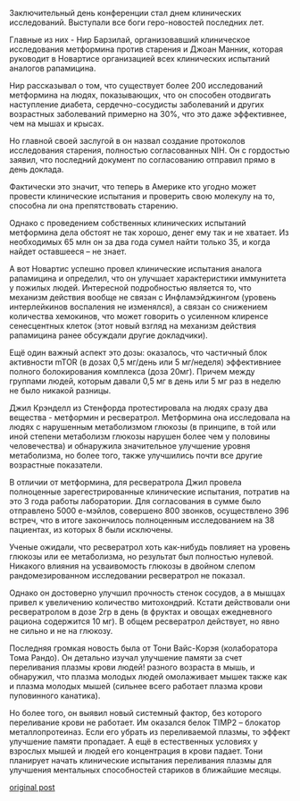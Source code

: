 Заключительный день конференции стал днем клинических исследований. Выступали все боги геро-новостей последних лет.

Главные из них - Нир Барзилай, организовавший клиническое исследования метформина против старения и Джоан Манник, которая руководит в Новартисе организацией всех клинических испытаний аналогов рапамицина.

Нир рассказывал о том, что существует более 200 исследований метформина на людях, показывающих, что он способен отодвигать наступление диабета, сердечно-сосудисты заболеваний и других возрастных заболеваний примерно на 30%, что это даже эффективнее, чем на мышах и крысах.

Но главной своей заслугой в он назвал создание протоколов исследования старения, полностью согласованных NIH. Он с гордостью заявил, что последний документ по согласованию отправил прямо в день доклада.

Фактически это значит, что теперь в Америке кто угодно может провести клинические испытания и проверить свою молекулу на то, способна ли она препятствовать старению.

Однако с проведением собственных клинических испытаний метформина дела обстоят не так хорошо, денег ему так и не хватает. Из необходимых 65 млн он за два года сумел найти только 35, и когда найдет оставшееся – не знает.

А вот Новартис успешно провел клинические испытания аналога рапамицина и определил, что он улучшает характеристики иммунитета у пожилых людей. Интересной подробностью является то, что механизм действия вообще не связан с Инфламэйджингом (уровень интерлейкинов воспаления не изменялся), а связан со снижением количества хемокинов, что может говорить о усиленном клиренсе сенесцентных клеток (этот новый взгляд на механизм действия рапамицина ранее обсуждали другие докладчики).

Ещё один важный аспект это дозы: оказалось, что частичный блок активности mTOR (в дозах 0,5 мг/день или 5 мг/неделя) эффективниее полного болокирования комплекса (доза 20мг). Причем между группами людей, которым давали 0,5 мг в день или 5 мг раз в неделю не было никакой разницы.

Джил Крэнделл из Стенфорда протестировала на людях сразу два вещества - метформин и ресвератрол. Метформина она исследовала на людях с нарушенным метаболизмом глюкозы (в принципе, в той или иной степени метаболизм глюкозы нарушен более чем у половины человечества) и обнаружила значительное улучшение уровня метаболизма, но более того, также улучшились почти все другие возрастные показатели.

В отличии от метформина, для ресвератрола Джил провела полноценные зарегестрированные клинические испытания, потратив на это 3 года работы лаборатории. Для согласования в сумме было отправлено 5000 е-мэйлов, совершено 800 звонков, осуществлено 396 встреч, что в итоге закончилось полноценным исследованием на 38 пациентах, из которых 8 были исключены.

Ученые ожидали, что ресвератрол хоть как-нибудь повлияет на уровень глюкозы или ее метаболизма, но результат был полностью нулевой. Никакого влияния на усваивомость глюкозы в двойном слепом рандомезированном исследовании ресвератрол не показал.

Однако он достоверно улучшил прочность стенок сосудов, а в мышцах привел к увеличению количество митохондрий. Кстати действовали они ресвератролом в дозе 2гр в день (в фруктах и овощах ежедневного рациона содержится 10 мг). В общем ресвератрол действует, но явно не сильно и не на глюкозу.

Последняя громкая новость была от Тони Вайс-Корэя (колаборатора Тома Рандо). Он детально изучал улучшение памяти за счет переливания плазмы крови людей! разного возраста в мышь, и обнаружил, что плазма молодых людей омолаживает мышек также как и плазма молодых мышей (сильнее всего работает плазма крови пуповинного канатика).

Но более того, он выявил новый системный фактор, без которого переливание крови не работает. Им оказался белок TIMP2 – блокатор металлопротеиназ. Если его убрать из переливаемой плазмы, то эффект улучшение памяти пропадает. А ещё в естественных условиях у взрослых мышей и людей его концентрация в крови падает. Тони планирует начать клинические испытания переливания плазмы для улучшения ментальных способностей стариков в ближайшие месяцы.

[original post](https://www.facebook.com/MikhailBatin/posts/1437783626241537)
